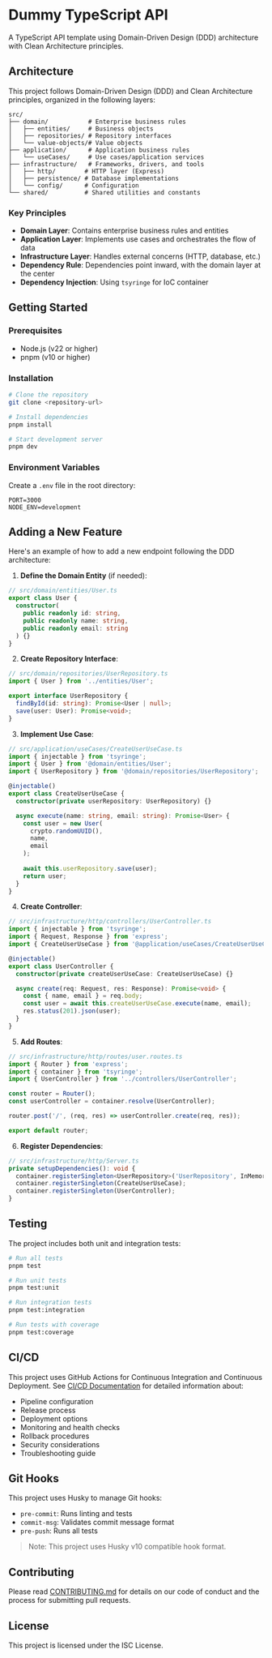 # Dummy TypeScript API

A TypeScript API template using Domain-Driven Design (DDD) architecture with Clean Architecture principles.

## Architecture

This project follows Domain-Driven Design (DDD) and Clean Architecture principles, organized in the following layers:

```
src/
├── domain/           # Enterprise business rules
│   ├── entities/     # Business objects
│   ├── repositories/ # Repository interfaces
│   └── value-objects/# Value objects
├── application/      # Application business rules
│   └── useCases/     # Use cases/application services
├── infrastructure/   # Frameworks, drivers, and tools
│   ├── http/        # HTTP layer (Express)
│   ├── persistence/ # Database implementations
│   └── config/      # Configuration
└── shared/          # Shared utilities and constants
```

### Key Principles

- **Domain Layer**: Contains enterprise business rules and entities
- **Application Layer**: Implements use cases and orchestrates the flow of data
- **Infrastructure Layer**: Handles external concerns (HTTP, database, etc.)
- **Dependency Rule**: Dependencies point inward, with the domain layer at the center
- **Dependency Injection**: Using `tsyringe` for IoC container

## Getting Started

### Prerequisites

- Node.js (v22 or higher)
- pnpm (v10 or higher)

### Installation

```bash
# Clone the repository
git clone <repository-url>

# Install dependencies
pnpm install

# Start development server
pnpm dev
```

### Environment Variables

Create a `.env` file in the root directory:

```env
PORT=3000
NODE_ENV=development
```

## Adding a New Feature

Here's an example of how to add a new endpoint following the DDD architecture:

1. **Define the Domain Entity** (if needed):
```typescript
// src/domain/entities/User.ts
export class User {
  constructor(
    public readonly id: string,
    public readonly name: string,
    public readonly email: string
  ) {}
}
```

2. **Create Repository Interface**:
```typescript
// src/domain/repositories/UserRepository.ts
import { User } from '../entities/User';

export interface UserRepository {
  findById(id: string): Promise<User | null>;
  save(user: User): Promise<void>;
}
```

3. **Implement Use Case**:
```typescript
// src/application/useCases/CreateUserUseCase.ts
import { injectable } from 'tsyringe';
import { User } from '@domain/entities/User';
import { UserRepository } from '@domain/repositories/UserRepository';

@injectable()
export class CreateUserUseCase {
  constructor(private userRepository: UserRepository) {}

  async execute(name: string, email: string): Promise<User> {
    const user = new User(
      crypto.randomUUID(),
      name,
      email
    );
    
    await this.userRepository.save(user);
    return user;
  }
}
```

4. **Create Controller**:
```typescript
// src/infrastructure/http/controllers/UserController.ts
import { injectable } from 'tsyringe';
import { Request, Response } from 'express';
import { CreateUserUseCase } from '@application/useCases/CreateUserUseCase';

@injectable()
export class UserController {
  constructor(private createUserUseCase: CreateUserUseCase) {}

  async create(req: Request, res: Response): Promise<void> {
    const { name, email } = req.body;
    const user = await this.createUserUseCase.execute(name, email);
    res.status(201).json(user);
  }
}
```

5. **Add Routes**:
```typescript
// src/infrastructure/http/routes/user.routes.ts
import { Router } from 'express';
import { container } from 'tsyringe';
import { UserController } from '../controllers/UserController';

const router = Router();
const userController = container.resolve(UserController);

router.post('/', (req, res) => userController.create(req, res));

export default router;
```

6. **Register Dependencies**:
```typescript
// src/infrastructure/http/Server.ts
private setupDependencies(): void {
  container.registerSingleton<UserRepository>('UserRepository', InMemoryUserRepository);
  container.registerSingleton(CreateUserUseCase);
  container.registerSingleton(UserController);
}
```

## Testing

The project includes both unit and integration tests:

```bash
# Run all tests
pnpm test

# Run unit tests
pnpm test:unit

# Run integration tests
pnpm test:integration

# Run tests with coverage
pnpm test:coverage
```

## CI/CD

This project uses GitHub Actions for Continuous Integration and Continuous Deployment. See [CI/CD Documentation](docs/cicd.md) for detailed information about:

- Pipeline configuration
- Release process
- Deployment options
- Monitoring and health checks
- Rollback procedures
- Security considerations
- Troubleshooting guide

## Git Hooks

This project uses Husky to manage Git hooks:

- `pre-commit`: Runs linting and tests
- `commit-msg`: Validates commit message format
- `pre-push`: Runs all tests

> Note: This project uses Husky v10 compatible hook format.

## Contributing

Please read [CONTRIBUTING.md](CONTRIBUTING.md) for details on our code of conduct and the process for submitting pull requests.

## License

This project is licensed under the ISC License. 